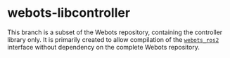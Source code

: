 # webots-libcontroller

This branch is a subset of the Webots repository, containing the controller library only.
It is primarily created to allow compilation of the [`webots_ros2`](https://github.com/cyberbotics/webots_ros2) interface without dependency on the complete Webots repository.